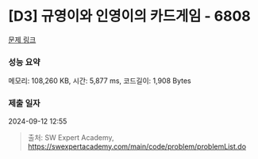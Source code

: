 # [D3] 규영이와 인영이의 카드게임 - 6808 

[문제 링크](https://swexpertacademy.com/main/code/problem/problemDetail.do?contestProbId=AWgv9va6HnkDFAW0) 

### 성능 요약

메모리: 108,260 KB, 시간: 5,877 ms, 코드길이: 1,908 Bytes

### 제출 일자

2024-09-12 12:55



> 출처: SW Expert Academy, https://swexpertacademy.com/main/code/problem/problemList.do